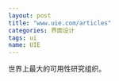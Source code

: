 ```yaml
---
layout: post
title: "www.uie.com/articles"
categories: 界面设计
tags: ui
name: UIE
---
```

世界上最大的可用性研究组织。
<!--break-->
